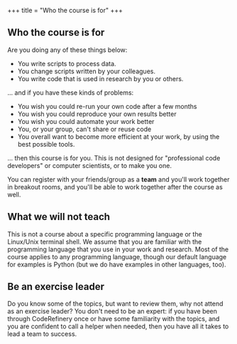 +++
title = "Who the course is for"
+++

## Who the course is for

Are you doing any of these things below:
- You write scripts to process data.
- You change scripts written by your colleagues.
- You write code that is used in research by you or others.

... and if you have these kinds of problems:
- You wish you could re-run your own code after a few months
- You wish you could reproduce your own results better
- You wish you could automate your work better
- You, or your group, can't share or reuse code
- You overall want to become more efficient at your work, by using the
  best possible tools.

... then this course is for you. This is not designed for
"professional code developers" or computer scientists, or to make you
one.

You can register with your friends/group as a **team** and you'll work
together in breakout rooms, and you'll be able to work together after
the course as well.



## What we will not teach

This is not a course about a specific programming language or
the Linux/Unix terminal shell. We assume that you are familiar with the programming
language that you use in your work and research. Most of the course
applies to any programming language, though our default language for
examples is Python (but we do have examples in other languages, too).



## Be an exercise leader

Do you know some of the topics, but want to review them, why not
attend as an exercise leader?  You don't need to be an expert: if you
have been through CodeRefinery once or have some familiarity with the
topics, and you are confident to call a helper when needed, then you
have all it takes to lead a team to success.
